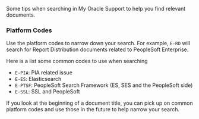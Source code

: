 Some tips when searching in My Oracle Support to help you find relevant documents.

### Platform Codes

Use the platform codes to narrow down your search. For example, `E-RD` will search for Report Distribution documents related to PeopleSoft Enterprise.

Here is a list some common codes to use when searching

* `E-PIA`: PIA related issue
* `E-ES`: Elasticsearch
* `E-PTSF`: PeopleSoft Search Framework (ES, SES and the PeopleSoft side)
* `E-SSL`: SSL and PeopleSoft

If you look at the beginning of a document title, you can pick up on common platform codes and use those in the future to help narrow your search.